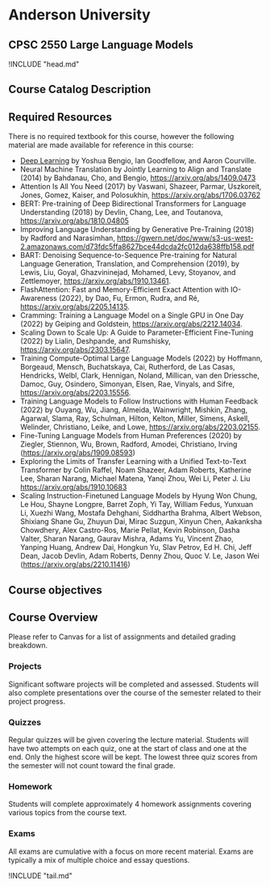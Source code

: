 Anderson University
===================

CPSC 2550 Large Language Models
------------------------------

!INCLUDE "head.md"

Course Catalog Description
--------------------------

Required Resources
------------------

There is no required textbook for this course, however the following material are made available for reference in this course:

- [Deep Learning](http://www.deeplearningbook.org) by Yoshua Bengio, Ian Goodfellow, and Aaron Courville.
- Neural Machine Translation by Jointly Learning to Align and Translate (2014) by Bahdanau, Cho, and Bengio, https://arxiv.org/abs/1409.0473
- Attention Is All You Need (2017) by Vaswani, Shazeer, Parmar, Uszkoreit, Jones, Gomez, Kaiser, and Polosukhin, https://arxiv.org/abs/1706.03762
- BERT: Pre-training of Deep Bidirectional Transformers for Language Understanding (2018) by Devlin, Chang, Lee, and Toutanova, https://arxiv.org/abs/1810.04805
- Improving Language Understanding by Generative Pre-Training (2018) by Radford and Narasimhan, https://gwern.net/doc/www/s3-us-west-2.amazonaws.com/d73fdc5ffa8627bce44dcda2fc012da638ffb158.pdf
- BART: Denoising Sequence-to-Sequence Pre-training for Natural Language Generation, Translation, and Comprehension (2019), by Lewis, Liu, Goyal, Ghazvininejad, Mohamed, Levy, Stoyanov, and Zettlemoyer, https://arxiv.org/abs/1910.13461.
- FlashAttention: Fast and Memory-Efficient Exact Attention with IO-Awareness (2022), by Dao, Fu, Ermon, Rudra, and Ré, https://arxiv.org/abs/2205.14135.
- Cramming: Training a Language Model on a Single GPU in One Day (2022) by Geiping and Goldstein, https://arxiv.org/abs/2212.14034.
- Scaling Down to Scale Up: A Guide to Parameter-Efficient Fine-Tuning (2022) by Lialin, Deshpande, and Rumshisky, https://arxiv.org/abs/2303.15647.
- Training Compute-Optimal Large Language Models (2022) by Hoffmann, Borgeaud, Mensch, Buchatskaya, Cai, Rutherford, de Las Casas, Hendricks, Welbl, Clark, Hennigan, Noland, Millican, van den Driessche, Damoc, Guy, Osindero, Simonyan, Elsen, Rae, Vinyals, and Sifre, https://arxiv.org/abs/2203.15556.
- Training Language Models to Follow Instructions with Human Feedback (2022) by Ouyang, Wu, Jiang, Almeida, Wainwright, Mishkin, Zhang, Agarwal, Slama, Ray, Schulman, Hilton, Kelton, Miller, Simens, Askell, Welinder, Christiano, Leike, and Lowe, https://arxiv.org/abs/2203.02155.
- Fine-Tuning Language Models from Human Preferences (2020) by Ziegler, Stiennon, Wu, Brown, Radford, Amodei, Christiano, Irving (https://arxiv.org/abs/1909.08593)
- Exploring the Limits of Transfer Learning with a Unified Text-to-Text Transformer by Colin Raffel, Noam Shazeer, Adam Roberts, Katherine Lee, Sharan Narang, Michael Matena, Yanqi Zhou, Wei Li, Peter J. Liu https://arxiv.org/abs/1910.10683
- Scaling Instruction-Finetuned Language Models by Hyung Won Chung, Le Hou, Shayne Longpre, Barret Zoph, Yi Tay, William Fedus, Yunxuan Li, Xuezhi Wang, Mostafa Dehghani, Siddhartha Brahma, Albert Webson, Shixiang Shane Gu, Zhuyun Dai, Mirac Suzgun, Xinyun Chen, Aakanksha Chowdhery, Alex Castro-Ros, Marie Pellat, Kevin Robinson, Dasha Valter, Sharan Narang, Gaurav Mishra, Adams Yu, Vincent Zhao, Yanping Huang, Andrew Dai, Hongkun Yu, Slav Petrov, Ed H. Chi, Jeff Dean, Jacob Devlin, Adam Roberts, Denny Zhou, Quoc V. Le, Jason Wei (https://arxiv.org/abs/2210.11416)

Course objectives
-----------------

Course Overview
---------------

Please refer to Canvas for a list of assignments and detailed grading breakdown.

### Projects

Significant software projects will be completed and assessed. Students will also complete presentations over the course of the semester related to their project progress.

### Quizzes

Regular quizzes will be given covering the lecture material. Students will have two attempts on each quiz, one at the start of class and one at the end. Only the highest score will be kept. The lowest three quiz scores from the semester will not count toward the final grade.

### Homework

Students will complete approximately 4 homework assignments covering various topics from the course text.

### Exams

All exams are cumulative with a focus on more recent material. Exams are typically a mix of multiple choice and essay questions.

!INCLUDE "tail.md"
